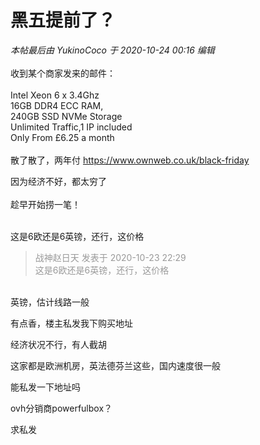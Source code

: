 # 黑五提前了？


<i class="pstatus"> 本帖最后由 YukinoCoco 于 2020-10-24 00:16 编辑 </i><br />
<br />
收到某个商家发来的邮件：<br />
<br />
Intel Xeon 6 x 3.4Ghz<br />
16GB DDR4 ECC RAM,<br />
240GB SSD NVMe Storage<br />
Unlimited Traffic,1 IP included<br />
Only From £6.25 a month<br />
<br />
散了散了，两年付 https://www.ownweb.co.uk/black-friday

因为经济不好，都太穷了<br />
<br />
趁早开始捞一笔！<br />
<br />
<img src="static/image/smiley/default/lol.gif" smilieid="12" border="0" alt="" /><img src="static/image/smiley/default/lol.gif" smilieid="12" border="0" alt="" /><img src="static/image/smiley/default/lol.gif" smilieid="12" border="0" alt="" />

这是6欧还是6英镑，还行，这价格

<div class="quote"><blockquote><font color="#999999">战神赵日天 发表于 2020-10-23 22:29</font><br />
<font color="#999999">这是6欧还是6英镑，还行，这价格</font></blockquote></div><br />
英镑，估计线路一般

有点香，楼主私发我下购买地址<img src="static/image/smiley/default/lol.gif" smilieid="12" border="0" alt="" /><img src="static/image/smiley/default/lol.gif" smilieid="12" border="0" alt="" /><img src="static/image/smiley/default/lol.gif" smilieid="12" border="0" alt="" />

经济状况不行，有人截胡

这家都是欧洲机房，英法德芬兰这些，国内速度很一般

能私发一下地址吗

ovh分销商powerfulbox？

求私发

